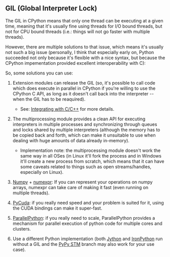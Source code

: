 GIL (Global Interpreter Lock)
------------------------------

The GIL in CPython means that only one thread can be executing at a given time, meaning that it's usually fine using threads for I/O bound threads, but not for CPU bound threads (i.e.: things will not go faster with multiple threads).

However, there are multiple solutions to that issue, which means it's usually not such a big issue (personally, I think that especially early on, Python succeeded not only because it's flexible with a nice syntax, but because the CPython impementation provided excellent interoperability with C):

So, some solutions you can use:

1. Extension modules can release the GIL (so, it's possible to call code which does execute in parallel in CPython if you're willing to use the CPython C API, as long as it doesn't call back into the interpreter -- when the GIL has to be reaquired). 
    - See: [Integrating with C/C++](integrating_c_and_cpp.md) for more details.
   
2. The multiprocessing module provides a clean API for executing interpreters in multiple processes and synchronizing through queues and locks shared by multiple interpreters (although the memory has to be copied back and forth, which can make it unsuitable to use when dealing with huge amounts of data already in-memory).
    - Implementation note: the multiprocessing module doesn't work the same way in all OSes (in Linux it'll fork the process and in Windows it'll create a new process from scratch, which means that it can have some caveats related to things such as open streams/handles, especially on Linux).

3. [Numpy](http://www.numpy.org/) + [numexpr](https://github.com/pydata/numexpr): If you can represent your operations on numpy arrays, numexpr can take care of making it fast (even running on multiple threads).

4. [PyCuda](http://mathema.tician.de/software/pycuda/): if you really need speed and your problem is suited for it, using the CUDA bindings can make it super-fast.

5. [ParallelPython](http://www.parallelpython.com/): if you really need to scale, ParallelPython provides a mechanism for parallel execution of python code for multiple cores and clusters.

6. Use a different Python implementation (both [Jython](http://www.jython.org/) and [IronPython](http://ironpython.net/) run without a GIL and the [PyPy STM](http://pypy.readthedocs.org/en/latest/stm.html) branch may also work for your use case).


